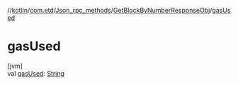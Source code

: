 //[kotlin](../../../../index.md)/[com.etd](../../index.md)/[Json_rpc_methods](../index.md)/[GetBlockByNumberResponseObj](index.md)/[gasUsed](gas-used.md)

# gasUsed

[jvm]\
val [gasUsed](gas-used.md): [String](https://kotlinlang.org/api/latest/jvm/stdlib/kotlin/-string/index.html)
